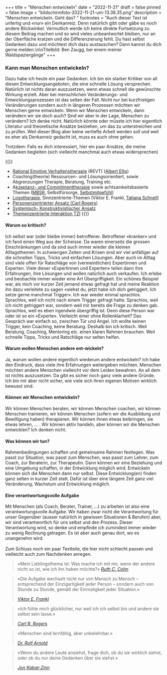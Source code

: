 +++
title = "Menschen entwickeln"
date = "2022-11-21"
draft = false
pinned = false
image = "bildschirmfoto-2022-11-21-um-13.38.35.png"
description = "Menschen entwickeln. Geht das? "
footnotes = "Auch dieser Text ist unfertig und «nur» ein Denkanreiz. Denn natürlich gibt oder gäbe es noch andere Blickwinkel. Vermutlich werde ich keine direkte Fortsetzung zu diesem Beitrag machen und so wird vieles unbeantwortet bleiben, nur an der Oberfläche kratzen und die Differenzierung fehlt. Du hast selbst Gedanken dazu und möchtest dich dazu austauschen? Dann kannst du dich gerne melden.\n\nTitelbild: Ben Zaugg, bei einem meiner Waldspaziergänge"
+++
### Kann man Menschen entwickeln?

Dazu habe ich heute ein paar Gedanken. Ich bin ein starker Kritiker von all diesen Entwicklungsangeboten, die eine schnelle Lösung versprechen. Natürlich ist nichts daran auszusetzen, wenn etwas schnell die gewünschte Wirkung erzielt. Aber bei menschlichen Veränderungs- und Entwicklungsprozessen ist das selten der Fall. Nicht nur bei kurzfristigen Veränderungen sondern auch in längeren Prozessen möchten wir Menschen gerne entwickeln. Wenn wir Menschen entwickeln, dann verändern wir sie doch auch? Sind wir aber in der Lage, Menschen zu verändern? Ich denke nicht. Natürlich könnte oder müsste ich hier eigentlich Literatur und theoretische Ansätze beiziehen, um das zu unterstreichen und zu prüfen. Weil dieser Blog aber keine vertiefte Arbeit werden soll und weil es eher als Denkanreiz gedacht ist, muss es auch ohne gehen.

Trotzdem: Falls es dich interessiert, hier ein paar Ansätze, die meine Gedanken begleiten (sich vielleicht manchmal auch etwas widersprechen)



{{<box title="Trotzdem: Falls es dich interessiert, hier ein paar Ansätze, die meine Gedanken begleiten (sich vielleicht manchmal auch etwas widersprechen)">}}

* [Rational Emotive Verhaltenstherapie](https://de.wikipedia.org/wiki/Rational-Emotive_Verhaltenstherapie) (REVT) ([Albert Ellis](https://de.wikipedia.org/wiki/Albert_Ellis))
* Coaching(theorie) Ressourcen- und Lösungsorientiert, sowie Abgrenzungen Therapie, Beratung, Training etc. 
* A[kzeptanz- und Commitmenttherapie](https://dgkv.info/act-co/akzeptanz-und-commitment-therapie-act/) sowie achtsamkeitsbasierte Themen ([MBSR](https://www.mindfulness.swiss/kurse/mbsr/), Selbstfürsorge, [Selbstmitgefühl](https://www.mindfulselfcompassion.ch/forschung-zu-selbstmitgefuehl/))
* [Logotherapie](https://de.wikipedia.org/wiki/Logotherapie_und_Existenzanalyse), Sinnzentrierte-Themen (Viktor E. Frankl, [Tatjana Schnell](https://www.sinnforschung.org))
* [Personenzentrierter Ansatz (Carl Rogers)](https://www.carlrogers.de)
* [Systemisch- Konstruktivistischer Ansatz](https://de.wikipedia.org/wiki/Systemisch-konstruktivistische_Perspektive)
* [Themenzentrierte Interaktion TZI](https://de.wikipedia.org/wiki/Themenzentrierte_Interaktion)
  {{</box>}}



#### Warum so kritisch?

Ich selbst war (oder bleibe immer) betroffener. Betroffener «kranker» und ich fand einen Weg aus der Scheisse. Da waren einerseits die grossen Einschränkungen und da sind auch immer wieder die kleinen Alltagsthemen. In schwierigen Zeiten und Krisen sind wir viel anfälliger auf die schnellen Tipps, Tricks und einfachen Lösungen. Aber auch im Alltag sind viele offen für Ratschläge von (vermeintlichen) Expertinnen und Experten. Viele dieser «Expertinnen und Experten» teilen dann ihre Erfahrungen, ihre Lösungen und wollen natürlich auch verkaufen. Ich erlebe und beobachte immer wieder eine Art Übergriffigkeit. Ein schönes Beispiel war, als mich vor kurzer Zeit jemand etwas gefragt hat und meine Reaktion ihn dazu verleitete zu sagen «siehst du, jetzt habe ich dich getriggert. Ich setze gerne manchmal Trigger». Ich war wieder einmal sprachlos. Sprachlos, weil ich nicht nach einem Trigger gefragt hatte. Sprachlos, weil ich nicht getriggert war, sondern weil mir bereits die Frage zu denken gab. Sprachlos, weil es eben irgendwie übergriffig ist. Denn diese Person war oder ist so ein «Experte». Vielleicht einer ohne Rollenklarheit? Das Gespräch war einfach so, zwischen Tür und Angel. Ich wollte keinen Trigger, kein Coaching, keine Beratung. Deshalb bin ich kritisch. Weil Beratung, Coaching, Mentoring etc. einen klaren Rahmen brauchen. Weil schnelle Tipps, Tricks und Ratschläge nur selten helfen. 

#### Warum wollen Menschen andere ent-wickeln?

Ja, warum wollen andere eigentlich wiederum andere entwickeln? Ich habe den Eindruck, dass viele ihre Erfahrungen weitergeben möchten. Menschen möchten andere Menschen vielleicht vor dem Leiden bewahren. An all dem ist nichts auszusetzen. Da gibt es sicher noch ganz viele andere Gründe. Ich bin mir aber nicht sicher, wie viele sich ihren eigenen Motiven wirklich bewusst sind. 

#### Können wir Menschen entwickeln?

Wir können Menschen beraten, wir können Menschen coachen, wir können Menschen trainieren, wir können Menschen (sofern wir die Ausbildung und Bewilligung haben) therapieren. Wir können ihnen etwas beibringen, sie etwas lehren, ... . Wir können aktiv handeln, aber können wir die Menschen entwicklen? Ich denken nicht. 

#### Was können wir tun?

Rahmenbedingungen schaffen und gemeinsame Rahmen festlegen. Was passt zur Situation, was passt zum Menschen, was passt zum Lehrer, zum Coach, zur Beraterin, zur Therapeutin. Dann können wir eine Beziehung und eine Umgebung schaffen, in der Entwicklung möglich wird. Entwickeln können sich die Menschen dann nur selbst. Diese Entwicklung(en) finden ganz selten in kurzer Zeit statt. Dafür ist über eine längere Zeit ganz viel Veränderung, Wachstum und Entwicklung möglich. 

#### Eine verantwortungsvolle Aufgabe

Mit Menschen (als Coach, Berater, Trainer, ...) zu arbeiten ist also eine verantwortungsvolle Aufgabe. Wir haben zwar nicht die Verantwortung für unser Gegenüber (ausser natürlich in gewissen Situationen & Berufen) aber, wir sind verantwortlich für uns selbst und den Prozess. Dieser Verantwortung wird, so denke und empfinde ich zumindest immer wieder zu wenig Rechnung getragen. Es ist aber auch genau dort, wo es unangenehm wird. \
\
Zum Schluss noch ein paar Textteile, die hier nicht schlecht passen und vielleicht auch zum Nachdenken anregen. 

> «Mein Lieblingsthema ist: Was mache ich mit mir, wenn der andere nicht so ist, wie ich ihn haben möchte?» *[Ruth C. Cohn](https://de.wikipedia.org/wiki/Ruth_Cohn)*



> «Die Aufgabe wechselt nicht nur von Mensch zu Mensch – entsprechend der Einzigartigkeit jeder Person – sondern auch von Stunde zu Stunde, gemäß der Einmaligkeit jeder Situation.»
>
> *[Viktor E. Frankl](https://de.wikipedia.org/wiki/Viktor_Frankl)*



> «Ich fühle mich glücklicher, nur weil ich ich selbst bin und andere sie selbst sein lasse.»
>
> *[Carl R. Rogers](https://de.wikipedia.org/wiki/Carl_Rogers)*



> «Menschen sind lernfähig, aber unbelehrbar.»
>
> *[Dr. Rolf Arnold](https://de.wikipedia.org/wiki/Rolf_Arnold)*



> «Wenn du andere Leute ansiehst, frage dich, ob du sie wirklich siehst, oder ob du nur deine Gedanken über sie siehst.»
>
> *[Jon Kabat-Zinn](https://de.wikipedia.org/wiki/Jon_Kabat-Zinn)*